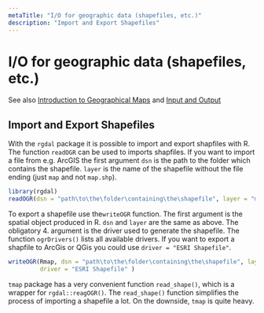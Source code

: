 ```yaml
---
metaTitle: "I/O for geographic data (shapefiles, etc.)"
description: "Import and Export Shapefiles"
---
```


# I/O for geographic data (shapefiles, etc.)


See also [Introduction to Geographical Maps](http://stackoverflow.com/documentation/r/1372) and [Input and Output](http://stackoverflow.com/documentation/r/5543)



## Import and Export Shapefiles


With the `rgdal` package it is possible to import and export shapfiles with R.
The function `readOGR` can be used to imports shapfiles. If you want to import a file from e.g. ArcGIS the first argument `dsn` is the path to the folder which contains the shapefile. `layer` is the name of the shapefile without the file ending (just `map` and not `map.shp`).

```r
library(rgdal)
readOGR(dsn = "path\to\the\folder\containing\the\shapefile", layer = "map") 

```

To export a shapefile use the`writeOGR` function. The first argument is the spatial object produced in R. `dsn` and `layer` are the same as above. The obligatory 4. argument is the driver used to generate the shapefile. The function `ogrDrivers()` lists all available drivers. If you want to export a shapfile to ArcGis or QGis you could use `driver = "ESRI Shapefile"`.

```r
writeOGR(Rmap, dsn = "path\to\the\folder\containing\the\shapefile", layer = "map",
         driver = "ESRI Shapefile" )

```

`tmap` package has a very convenient function `read_shape()`, which is a wrapper for `rgdal::reagOGR()`. The `read_shape()` function simplifies the process of importing a shapefile a lot. On the downside, `tmap` is quite heavy.


